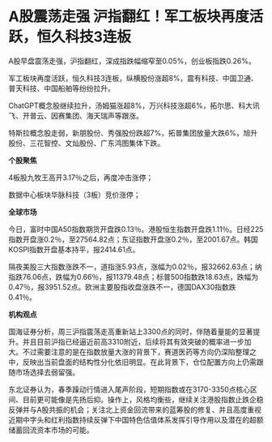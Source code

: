 # A股震荡走强 沪指翻红！军工板块再度活跃，恒久科技3连板

A股早盘震荡走强，沪指翻红，深成指跌幅缩窄至0.05%，创业板指跌0.26%。

军工板块再度活跃，恒久科技3连板，纵横股份涨超8%，震有科技、中国卫通、普天科技、中国船舶等纷纷拉升。

ChatGPT概念股继续拉升，汤姆猫涨超8%，万兴科技涨超6%，拓尔思、科大讯飞、开普云、因赛集团、海天瑞声等跟涨。

特斯拉概念股走弱，新朋股份、秀强股份跌超7%，拓普集团放量大跌6%，旭升股份、三花智控、文灿股份、广东鸿图集体下跌。

**个股聚焦**

4板股九牧王高开3.17％之后，再度冲击涨停；

数据中心板块华脉科技（3板）竞价涨停；

**全球市场**

今日，富时中国A50指数期货开盘跌0.13％。港股恒生指数开盘跌1.11％。日经225指数开盘涨0.2％，至27564.82点；东证指数开盘涨0.2％，至2001.67点。韩国KOSPI指数开盘基本持平，报2414.61点。

隔夜美股三大指数涨跌不一，道指涨5.93点，涨幅为0.02％，报32662.63点；纳指跌76.06点，跌幅为0.66％，报11379.48点；标普500指数跌18.63点，跌幅为0.47％，报3951.52点。欧洲主要股指收盘涨跌不一，德国DAX30指数跌0.41％。

**机构观点**

国海证券分析，周三沪指震荡走高重新站上3300点的同时，伴随着量能的显著提升。并且目前沪指已经逼近前高3310附近，后续将其有效突破的概率进一步加大。不过需要注意的是在指数放量大涨的背景下，赛道医药等方向仍深陷整理之中，反映出当前盘面的结构性分化依旧明显。在此背景下，仓位配置方向上仍需跟随市场选择去弱留强。

东北证券认为，春季躁动行情进入尾声阶段，短期指数或在3170-3350点核心区间、目前更可能像是先扬后抑。操作上，风格均衡些，继续关注港股指数止跌企稳反弹并与A股共振的机会；关注北上资金回流带来的蓝筹股的修复、并且高度重视近期中字头和红利指数持续反弹下中国特色估值体系发挥引导作用以及潜在的超额储蓄回流资本市场的可能。


